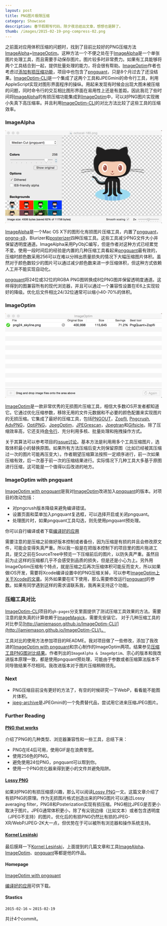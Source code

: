 ```yaml
---
layout: post
title: PNG图片极限压缩
category: Showcase
description: 春节假期写代码，除夕夜总结出文章，想想也是醉了。
thumb: /images/2015-02-19-png-compress-02.png
---
```


之前面对应用体积压缩的问题时，找到了目前比较好的PNG压缩方法[ImageAlpha]+[ImageOptim]。这种方法一个不便之处在于[ImageAlpha]是一个单张图片处理工具，而且需要手动保存图片。图片较多时非常费力。如果有工具能够将两个工具结合到一起，提供批量处理的能力，将会很有帮助。[ImageOptim]作者也考虑过[添加有损压缩功能](https://github.com/pornel/ImageOptim/issues/17)，项目中也包含了[pngquant]，只是8个月过去了还没结果。[ImageOptim-CLI]是一个集成了这两个工具和JPEGmini的命令行工具，利用AppleScript实现对图形界面程序的操纵。用起来发现有时候会出现大图未被压缩的问题，同时命令行的交互相比图形界面在易用性上还是有差距。因此我花了些时间将[ImageAlpha]的有损压缩功能集成到[ImageOptim]中，可以对PNG图片实现微小失真下高压缩率。并且利用[ImageOptim-CLI]的对比方法比较了这些工具的压缩效率。

### ImageAlpha

![ImageAlpha Screenshot](/images/2015-02-19-png-compress-01.png)

[ImageAlpha]是一个Mac OS X下的图形化有损图片压缩工具，内置了[pngquant]，[pngnq-s9]，Blurizer和[posterizer]四种压缩工具。这些工具减少PNG文件大小并保留透明度通道。ImageAlpha采用PyObjC编写，但是作者对这种方式已经累觉不爱。使用一段时间后的经验是内置的几种压缩工具看起来[pngquant]最有效的，压缩时颜色数采用256可以在难以分辨出质量损失的情况下大幅压缩图片体积。虽然对于颜色数较少的图片可以通过减少颜色数来进一步压缩体积，但这种方式依赖人工并不能实现自动化。

[pngquant](http://pngquant.org/)将24位或32位的RGBA PNG图转换成8位PNG图并保留透明度通道。这样得到的图兼容所有的现代浏览器，并且可以通过一个兼容性设置在IE6上实现较好的降级。优化后文件相比24/32位通常可以缩小40-70%的体积。

### ImageOptim

![ImageOptim Screenshot](/images/2015-02-19-png-compress-02.png)

[ImageOptim]是一款非常优秀的无损图片压缩工具，相信大多数iOS开发者都知道它。它通过优化压缩参数，移除无用的文件元数据和不必要的颜色配置来实现图片的无损压缩。它集成了最好的压缩工具，包括[PNGOUT]，[Zopfli], [Pngcrush], [AdvPNG]，[OptiPNG]，[JpegOptim]，[JPEGrescan]，[Jpegtran]和[Gifsicle]。除了压缩效率高，它还支持[命令行](https://imageoptim.com/command-line.html)、充分利用多核、批量处理和拖拽操作方式。

关于其算法可以参考项目的[issue讨论](https://github.com/pornel/ImageOptim/issues/79)。基本方法是利用用多个工具压缩图片，选取体积最小的替换原图。如果所有方法压缩后变大则保留原图（比如已经被其压缩过一次的图片可能再压变大）。作者期望压缩算法按照一定顺序进行，前一次如果压缩有效，后一次基于前一次的压缩结果进行。实际情况下几种工具大多基于原图进行压缩，这可能是一个值得以后改进的地方。

### ImageOptim with pngquant

[ImageOptim with pngquant]是我对[ImageOptim]改进加入[pngquant]的版本。对项目的改动包括：

- 对pngcrush版本降级来避免编译错误。
- 设置页面和菜单加入pngquant复选框，可以选择开启或关闭pngquant。
- 处理图片时，如果pngquant工具勾选，则先使用pngquant预处理。

你可以自行编译或者下载[编译好的应用](https://github.com/JohnWong/ImageOptim/releases/download/1.5.4/ImageOptim-with-pngquant.zip)

需要注意的是压缩之前做好版本控制或者备份，因为压缩是有损的并且会修改原文件，可能会变得失真严重。所以我一般是在把版本控制下的项目里的图片拖进工具，提交之前在SourceTree中预览一下压缩前后的图片，以防失真严重。虽然目前为止这样的压缩都几乎不会感受到品质的损失，但是还是小心为上。另外用ImageOptim压缩有个特点，就是压缩之后再次压缩体积可能反而变大，所以如果做iOS开发，需要将Xcode编译设置中的PNG压缩关掉，可以参考[ImageOptim上关于Xcode的文章](https://imageoptim.com/xcode.html)。另外如果要在IE下使用，那么需要修改运行[pngquant]的参数。如果有同学遇到这样的需求请联系我，我再来支持这个功能。

### 压缩工具对比

[ImageOptim-CLI]项目的`gh-pages`分支里面提供了测试压缩工具效果的方法。需要注意的是失真的计算依赖于[ImageMagick](http://www.imagemagick.org/)，需要先安装它。 对于几种压缩工具的对比参见[http://jamiemason.github.io/ImageOptim-CLI/](http://jamiemason.github.io/ImageOptim-CLI/)。

工具对比的使用方法参加项目的README。我对项目做了一些修改，添加了我改进的[ImageOptim with pngquant]和宗心制作的ImageOptim两项。结果参见[压缩工具PNG图对比结果](http://johnwong.github.io/ImageOptim-CLI/comparison/png/photoshop/desc/)。作者列出的`ImageAlpha & ImageOptim`、宗心的版本和我改进版本原理一致，都是使用pngquant预处理，可能由于参数或者压缩算法版本不同导致结果不尽相同。我改进版本对于图片压缩稍稍领先。


### Next

- PNG压缩目前没有更好的方法了，有空的时候研究一下WebP，看看能不能图片体积。
- [jpeg-archive]是JPEGmini的一个免费替代品，尝试用它进来压缩JPEG图片。

### Further Reading

#### [PNG that works]

介绍了PNG的几种类型、浏览器兼容性和一些工具，总结下来：

* PNG在IE4后可用，使用GIF是在浪费带宽。
* 使用256色的PNG。
* 避免使用24位PNG，pngquant可以帮到你。
* 使用一个PNG优化器来得到更小的文件并避免陷阱。

#### [Lossy PNG]

如果对PNG的有损压缩感兴趣，那么可以阅读[Lossy PNG]一文。这篇文章介绍了有损PNG的原理。作为无损图片格式创造出来的PNG图片可以通过Lossy averaging filter，PNG8和Posterization实现有损压缩。PNG相比JPEG是否更小取决于图片。JPEG通常体积更小，除了有尖锐边缘（比如文本）或者包含透明度（JPEG不支持）的图片。优化后的有损PNG仍然比有损的JPEG-XR/WebP/JPEG-2K大一点，但优势在于可以被所有浏览器和操作系统支持。

#### [Kornel Lesiński]
最后膜拜一下[Kornel Lesiński]，上面提到的几篇文章和工具[ImageAlpha]、[ImageOptim]、[pngquant]等都是他的作品。

#### Homepage

[ImageOptim with pngquant]

[编译好的应用]可供下载。

#### Stastics

`2015-02-16` ~ `2015-02-19`

共计4个commit。

[ImageAlpha]:https://github.com/pornel/ImageAlpha
[ImageOptim]:https://github.com/pornel/ImageOptim
[pngquant]:http://pngquant.org
[pngnq-s9]:http://sourceforge.net/projects/pngnqs9/
[posterizer]:https://github.com/pornel/mediancut-posterizer
[PNGOut]:http://www.advsys.net/ken/util/pngout.htm
[ImageOptim-CLI]:https://github.com/JamieMason/ImageOptim-CLI
[PNG that works]:http://calendar.perfplanet.com/2010/png-that-works/
[Lossy PNG]:http://pngmini.com/lossypng.html
[Zopfli]:http://googledevelopers.blogspot.co.uk/2013/02/compress-data-more-densely-with-zopfli.html
[Pngcrush]:http://pmt.sourceforge.net/pngcrush/
[AdvPNG]:http://advancemame.sourceforge.net/doc-advpng.html
[OptiPNG]:http://optipng.sourceforge.net/
[JpegOptim]:http://www.kokkonen.net/tjko/projects.html
[JPEGrescan]:https://github.com/kud/jpegrescan
[Jpegtran]:http://jpegclub.org/jpegtran/
[Gifsicle]:http://www.lcdf.org/gifsicle/
[jpeg-archive]:https://github.com/danielgtaylor/jpeg-archive
[Kornel Lesiński]:https://github.com/pornel/
[ImageOptim with pngquant]:https://github.com/JohnWong/imageoptim
[编译好的应用]:https://github.com/JohnWong/ImageOptim/releases/tag/1.5.4